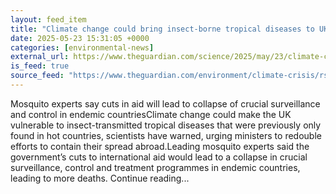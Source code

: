 ```yaml
---
layout: feed_item
title: "Climate change could bring insect-borne tropical diseases to UK, scientists warn"
date: 2025-05-23 15:31:05 +0000
categories: [environmental-news]
external_url: https://www.theguardian.com/science/2025/may/23/climate-change-could-bring-insect-borne-tropical-diseases-to-uk-scientists-warn
is_feed: true
source_feed: "https://www.theguardian.com/environment/climate-crisis/rss"
---
```


Mosquito experts say cuts in aid will lead to collapse of crucial surveillance and control in endemic countriesClimate change could make the UK vulnerable to insect-transmitted tropical diseases that were previously only found in hot countries, scientists have warned, urging ministers to redouble efforts to contain their spread abroad.Leading mosquito experts said the government’s cuts to international aid would lead to a collapse in crucial surveillance, control and treatment programmes in endemic countries, leading to more deaths. Continue reading...
